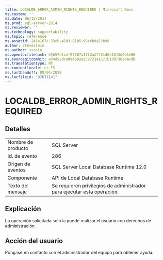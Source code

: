 ```yaml
---
title: LOCALDB_ERROR_ADMIN_RIGHTS_REQUIRED | Microsoft Docs
ms.custom: ''
ms.date: 06/13/2017
ms.prod: sql-server-2014
ms.reviewer: ''
ms.technology: supportability
ms.topic: reference
ms.assetid: 2414167c-33cb-4103-8105-994cbda29b9d
author: stevestein
ms.author: sstein
ms.openlocfilehash: 39b57e1cef97387a17f2ad7f61d0d1043d4b1e06
ms.sourcegitcommit: ad4d92dce894592a259721a1571b1d8736abacdb
ms.translationtype: MT
ms.contentlocale: es-ES
ms.lasthandoff: 08/04/2020
ms.locfileid: "87677141"
---
```

# <a name="localdb_error_admin_rights_required"></a>LOCALDB_ERROR_ADMIN_RIGHTS_REQUIRED
    
## <a name="details"></a>Detalles  
  
|||  
|-|-|  
|Nombre de producto|SQL Server|  
|Id. de evento|286|  
|Origen de eventos|SQL Server Local Database Runtime 12.0|  
|Componente|API de Local Database Runtime|  
|Texto del mensaje|Se requieren privilegios de administrador para ejecutar esta operación.|  
  
## <a name="explanation"></a>Explicación  
 La operación solicitada solo la puede realizar el usuario con derechos de administración.  
  
## <a name="user-action"></a>Acción del usuario  
 Póngase en contacto con el administrador del equipo para obtener ayuda.  
  
  
